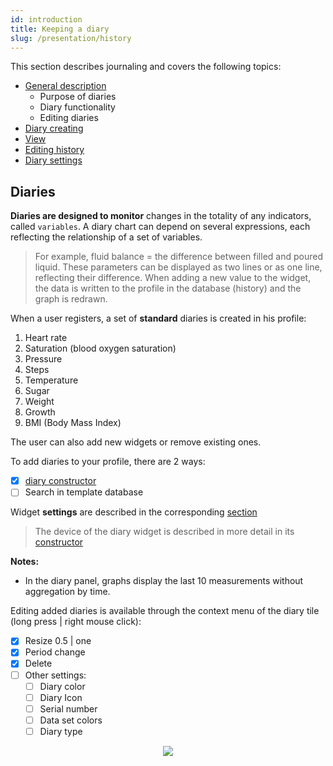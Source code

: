 ```yaml
---
id: introduction
title: Keeping a diary
slug: /presentation/history
---
```


This section describes journaling and covers the following topics:

- [General description](/docs/presentation/history)
  - Purpose of diaries
  - Diary functionality
  - Editing diaries
- [Diary creating](/docs/presentation/history/constructor_diary)
- [View](/docs/presentation/history/show)
- [Editing history](/docs/presentation/history/edit_history)
- [Diary settings](/docs/presentation/history/edit_diary)

## Diaries

**Diaries are designed to monitor** changes in the totality of any indicators, called `variables`.
A diary chart can depend on several expressions, each reflecting the relationship of a set of variables.

> For example, fluid balance = the difference between filled and poured liquid.
> These parameters can be displayed as two lines or as one line, reflecting their difference.
> When adding a new value to the widget, the data is written to the profile in the database (history) and the graph is redrawn.

When a user registers, a set of **standard** diaries is created in his profile:

1. Heart rate
2. Saturation (blood oxygen saturation)
3. Pressure
4. Steps
5. Temperature
6. Sugar
7. Weight
8. Growth
9. BMI (Body Mass Index)

The user can also add new widgets or remove existing ones.

To add diaries to your profile, there are 2 ways:

- [x] [diary constructor](/docs/presentation/history/constructor_diary)
- [ ] Search in template database

Widget **settings** are described in the corresponding [section](/docs/presentation/history/edit_diary)

> The device of the diary widget is described in more detail in its [constructor](/docs/presentation/history/constructor_diary)

**Notes:**

- In the diary panel, graphs display the last 10 measurements without aggregation by time.

Editing added diaries is available through the context menu of the diary tile (long press | right mouse click):

- [x] Resize 0.5 | one
- [x] Period change
- [x] Delete
- [ ] Other settings:
  - [ ] Diary color
  - [ ] Diary Icon
  - [ ] Serial number
  - [ ] Data set colors
  - [ ] Diary type

<div align="center"><img type="imgscreen" src="/WM_doc/img/presentation/diary/diaryLayout.png"/></div>
